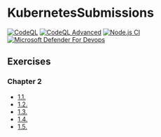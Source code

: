 # KubernetesSubmissions
[![CodeQL](https://github.com/QuangCuong-Huynh/KubernetesSubmissions/actions/workflows/github-code-scanning/codeql/badge.svg)](https://github.com/QuangCuong-Huynh/KubernetesSubmissions/actions/workflows/github-code-scanning/codeql)
[![CodeQL Advanced](https://github.com/QuangCuong-Huynh/KubernetesSubmissions/actions/workflows/codeql.yml/badge.svg)](https://github.com/QuangCuong-Huynh/KubernetesSubmissions/actions/workflows/codeql.yml)
[![Node.js CI](https://github.com/QuangCuong-Huynh/KubernetesSubmissions/actions/workflows/node.js.yml/badge.svg)](https://github.com/QuangCuong-Huynh/KubernetesSubmissions/actions/workflows/node.js.yml)
[![Microsoft Defender For Devops](https://github.com/QuangCuong-Huynh/KubernetesSubmissions/actions/workflows/defender-for-devops.yml/badge.svg)](https://github.com/QuangCuong-Huynh/KubernetesSubmissions/actions/workflows/defender-for-devops.yml)
## Exercises

### Chapter 2

- [1.1.](https://github.com/QuangCuong-Huynh//KubernetesSubmissions/tree/v1.1.2/log_output)
- [1.2.](https://github.com/QuangCuong-Huynh//KubernetesSubmissions/tree/v1.2/the_project)
- [1.3.](https://github.com/QuangCuong-Huynh/KubernetesSubmissions/tree/v1.3/log_output)
- [1.4.](https://github.com/QuangCuong-Huynh//KubernetesSubmissions/tree/v1.4/the_project)
- [1.5.](https://github.com/QuangCuong-Huynh//docker-test/tree/v1.5)
